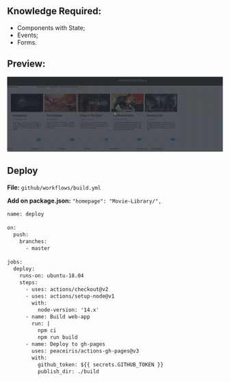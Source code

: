 ## Knowledge Required:

 - Components with State;
 - Events;
 - Forms.

## Preview:

![image](preview.gif)

## Deploy

**File:** `github/workflows/build.yml`

**Add on package.json:** `"homepage": "Movie-Library/",`

```
name: deploy

on:
  push:
    branches:
      - master

jobs:
  deploy:
    runs-on: ubuntu-18.04
    steps:
      - uses: actions/checkout@v2
      - uses: actions/setup-node@v1
        with:
          node-version: '14.x'
      - name: Build web-app
        run: |
          npm ci
          npm run build
      - name: Deploy to gh-pages
        uses: peaceiris/actions-gh-pages@v3
        with:
          github_token: ${{ secrets.GITHUB_TOKEN }}
          publish_dir: ./build
```



